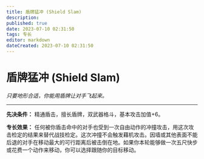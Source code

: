 ```yaml
---
title: 盾牌猛冲 (Shield Slam)
description: 
published: true
date: 2023-07-10 02:31:50
tags: 专长
editor: markdown
dateCreated: 2023-07-10 02:31:50
---
```


# 盾牌猛冲 (Shield Slam)

_只要地形合适，你能用盾牌让对手飞起来。_

* * *

**先决条件：** 精通盾击，擅长盾牌，双武器格斗，基本攻击加值+6。

**专长效果：**
任何被你盾击命中的对手也受到一次自由动作的冲撞攻击，用这次攻击检定的结果来替代战技检定。这次冲撞不会触发藉机攻击。因墙或其他表面不能后退的对手在移动最大的可行距离后被击倒在地。如果你本轮能够做一次五尺快步或花费一个动作来移动，你可以选择跟随你的目标移动。

